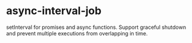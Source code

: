 # async-interval-job
setInterval for promises and async functions. Support graceful shutdown and prevent multiple executions from overlapping in time.
